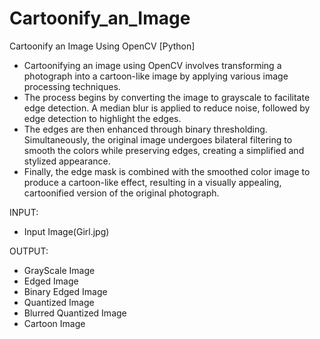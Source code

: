# Cartoonify_an_Image

Cartoonify an Image Using OpenCV [Python]

- Cartoonifying an image using OpenCV involves transforming a photograph into a cartoon-like image by applying various image processing techniques. 
- The process begins by converting the image to grayscale to facilitate edge detection. A median blur is applied to reduce noise, followed by edge detection to highlight the edges. 
- The edges are then enhanced through binary thresholding. Simultaneously, the original image undergoes bilateral filtering to smooth the colors while preserving edges, creating a simplified and stylized appearance.
- Finally, the edge mask is combined with the smoothed color image to produce a cartoon-like effect, resulting in a visually appealing, cartoonified version of the original photograph.

INPUT:
- Input Image(Girl.jpg)

OUTPUT:
- GrayScale Image
- Edged Image
- Binary Edged Image
- Quantized Image
- Blurred Quantized Image
- Cartoon Image
